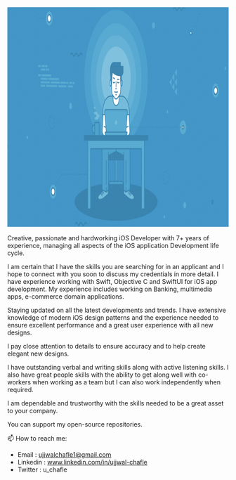 <img src="Cover.png" width="1886" height="500">

Creative, passionate and hardworking iOS Developer with 7+ years of experience, managing all aspects of the iOS application Development life cycle.

I am certain that I have the skills you are searching for in an applicant and I hope to connect with you soon to discuss my credentials in more detail.
I have experience working with Swift, Objective C and SwiftUI for iOS app development. My experience includes working on Banking, multimedia apps, e-commerce domain applications. 

Staying updated on all the latest developments and trends. I have extensive knowledge of modern iOS design patterns and the experience needed to ensure excellent performance and a great user experience with all new designs. 

I pay close attention to details to ensure accuracy and to help create elegant new designs.

I have outstanding verbal and writing skills along with active listening skills. I also have great people skills with the ability to get along well with co-workers when working as a team but I can also work independently when required. 

I am dependable and trustworthy with the skills needed to be a great asset to your company. 

You can support my open-source repositories.

📫 How to reach me:
- Email     : ujjwalchafle1@gmail.com
- Linkedin  : www.linkedin.com/in/ujjwal-chafle
- Twitter   : u_chafle

<!--
**ujjwalchafle1/ujjwalchafle1** is a ✨ _special_ ✨ repository because its `README.md` (this file) appears on your GitHub profile.

Here are some ideas to get you started:

- 🔭 I’m currently working on ...
- 🌱 I’m currently learning ...
- 👯 I’m looking to collaborate on ...
- 🤔 I’m looking for help with ...
- 💬 Ask me about ...
- 📫 How to reach me: ...
- 😄 Pronouns: ...
- ⚡ Fun fact: ...
-->
